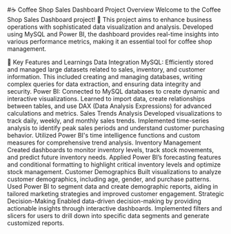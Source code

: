 #☕ Coffee Shop Sales Dashboard Project Overview
Welcome to the Coffee Shop Sales Dashboard project! 🎉 This project aims to enhance business operations with sophisticated data visualization and analysis. Developed using MySQL and Power BI, the dashboard provides real-time insights into various performance metrics, making it an essential tool for coffee shop management.

🚀 Key Features and Learnings
Data Integration
MySQL: Efficiently stored and managed large datasets related to sales, inventory, and customer information. This included creating and managing databases, writing complex queries for data extraction, and ensuring data integrity and security.
Power BI: Connected to MySQL databases to create dynamic and interactive visualizations. Learned to import data, create relationships between tables, and use DAX (Data Analysis Expressions) for advanced calculations and metrics.
Sales Trends Analysis
Developed visualizations to track daily, weekly, and monthly sales trends.
Implemented time-series analysis to identify peak sales periods and understand customer purchasing behavior.
Utilized Power BI's time intelligence functions and custom measures for comprehensive trend analysis.
Inventory Management
Created dashboards to monitor inventory levels, track stock movements, and predict future inventory needs.
Applied Power BI’s forecasting features and conditional formatting to highlight critical inventory levels and optimize stock management.
Customer Demographics
Built visualizations to analyze customer demographics, including age, gender, and purchase patterns.
Used Power BI to segment data and create demographic reports, aiding in tailored marketing strategies and improved customer engagement.
Strategic Decision-Making
Enabled data-driven decision-making by providing actionable insights through interactive dashboards.
Implemented filters and slicers for users to drill down into specific data segments and generate customized reports.
